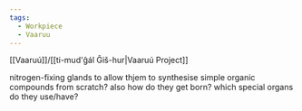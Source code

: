 ```yaml
---
tags:
  - Workpiece
  - Vaaruu
---
```

[[Vaaruú]]/[[ti-mud'ĝál Ĝiš-hur|Vaaruú Project]]

nitrogen-fixing glands to allow thjem to synthesise simple organic compounds from scratch?
also how do they get born?
which special organs do they use/have?
